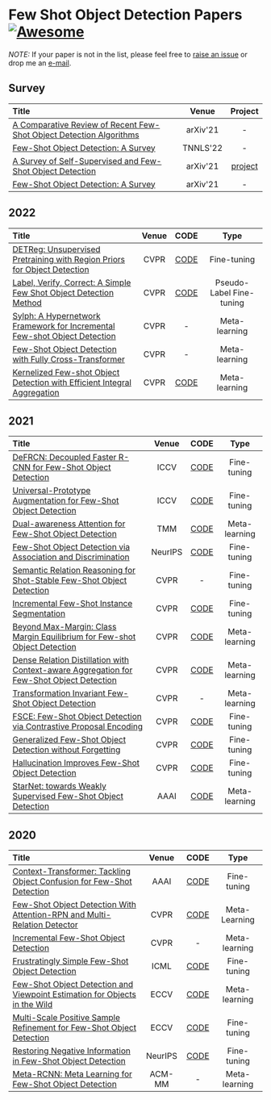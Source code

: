 # Few Shot Object Detection Papers [![Awesome](https://awesome.re/badge.svg)](https://awesome.re)

*NOTE:* If your paper is not in the list, please feel free to [raise an issue](https://github.com/gaobb/Few-Shot-Object-Detection-Papers/issues) or drop me an [e-mail](mailto:csgaobb@gmail.com?subject=[GitHub]%fewshot%papers).

## Survey
| Title | Venue |  Project|
| :-----|:-----:|:-----:|
|[A Comparative Review of Recent Few-Shot Object Detection Algorithms](https://arxiv.org/pdf/2111.00201.pdf)|arXiv'21|-|
|[Few-Shot Object Detection: A Survey](https://dl.acm.org/doi/pdf/10.1145/3519022)|TNNLS'22|-|
|[A Survey of Self-Supervised and Few-Shot Object Detection](https://arxiv.org/pdf/2110.14711.pdf)|arXiv'21| [project](https://gabrielhuang.github.io/fsod-survey/)|
|[Few-Shot Object Detection: A Survey](https://arxiv.org/pdf/2112.11699.pdf)|arXiv'21|-|

## 2022
| Title | Venue | CODE | Type|
| :-----|:-----:|:---:|:----:|
|[DETReg: Unsupervised Pretraining with Region Priors for Object Detection](https://arxiv.org/pdf/2106.04550.pdf) |CVPR|[CODE](https://github.com/amirbar/DETReg)| Fine-tuning|
|[Label, Verify, Correct: A Simple Few Shot Object Detection Method](https://openaccess.thecvf.com/content/CVPR2022/papers/Kaul_Label_Verify_Correct_A_Simple_Few_Shot_Object_Detection_Method_CVPR_2022_paper.pdf)| CVPR | [CODE](https://github.com/prannaykaul/lvc)|Pseudo-Label Fine-tuning|
|[Sylph: A Hypernetwork Framework for Incremental Few-shot Object Detection](https://openaccess.thecvf.com/content/CVPR2022/papers/Yin_Sylph_A_Hypernetwork_Framework_for_Incremental_Few-Shot_Object_Detection_CVPR_2022_paper.pdf)| CVPR |-| Meta-learning|
|[Few-Shot Object Detection with Fully Cross-Transformer](https://openaccess.thecvf.com/content/CVPR2022/papers/Han_Few-Shot_Object_Detection_With_Fully_Cross-Transformer_CVPR_2022_paper.pdf)| CVPR | - |Meta-learning|
|[Kernelized Few-shot Object Detection with Efficient Integral Aggregation](https://openaccess.thecvf.com/content/CVPR2022/papers/Zhang_Kernelized_Few-Shot_Object_Detection_With_Efficient_Integral_Aggregation_CVPR_2022_paper.pdf)| CVPR |[CODE](https://github.com/ZS123-lang/KFSOD) |Meta-learning|


## 2021
| Title | Venue | CODE |Type|
| :-----|:-----:|:----:|:----:|
|[DeFRCN: Decoupled Faster R-CNN for Few-Shot Object Detection](https://openaccess.thecvf.com/content/ICCV2021/papers/Qiao_DeFRCN_Decoupled_Faster_R-CNN_for_Few-Shot_Object_Detection_ICCV_2021_paper.pdf) | ICCV | [CODE](https://github.com/er-muyue/DeFRCN)|Fine-tuning|
|[Universal-Prototype Augmentation for Few-Shot Object Detection](https://arxiv.org/abs/2103.01077)| ICCV |[CODE](https://github.com/AmingWu/UP-FSOD)|Fine-tuning|
|[Dual-awareness Attention for Few-Shot Object Detection](https://arxiv.org/abs/2102.12152)|TMM|[CODE](https://github.com/Tung-I/Dual-awareness-Attention-for-Few-shot-Object-Detection)|Meta-learning|
|[Few-Shot Object Detection via Association and Discrimination](https://proceedings.neurips.cc/paper/2021/file/8a1e808b55fde9455cb3d8857ed88389-Paper.pdf)| NeurIPS | [CODE](https://github.com/yhcao6/FADI)|Fine-tuning|
|[Semantic Relation Reasoning for Shot-Stable Few-Shot Object Detection](https://openaccess.thecvf.com/content/CVPR2021/papers/Zhu_Semantic_Relation_Reasoning_for_Shot-Stable_Few-Shot_Object_Detection_CVPR_2021_paper.pdf)|CVPR|-|Fine-tuning|
|[Incremental Few-Shot Instance Segmentation](https://openaccess.thecvf.com/content/CVPR2021/papers/Ganea_Incremental_Few-Shot_Instance_Segmentation_CVPR_2021_paper.pdf)| CVPR |[CODE](https://github.com/danganea/iMTFA)|Fine-tuning|
|[Beyond Max-Margin: Class Margin Equilibrium for Few-shot Object Detection](https://openaccess.thecvf.com/content/CVPR2021/papers/Li_Beyond_Max-Margin_Class_Margin_Equilibrium_for_Few-Shot_Object_Detection_CVPR_2021_paper.pdf)|CVPR|[CODE](https://github.com/Bohao-Lee/CME)|Meta-learning|
|[Dense Relation Distillation with Context-aware Aggregation for Few-Shot Object Detection](https://openaccess.thecvf.com/content/CVPR2021/papers/Hu_Dense_Relation_Distillation_With_Context-Aware_Aggregation_for_Few-Shot_Object_Detection_CVPR_2021_paper.pdf)|CVPR|[CODE](https://github.com/hzhupku/DCNet)|Meta-learning|
|[Transformation Invariant Few-Shot Object Detection](https://openaccess.thecvf.com/content/CVPR2021/papers/Li_Transformation_Invariant_Few-Shot_Object_Detection_CVPR_2021_paper.pdf)|CVPR|-|Meta-learning|
|[FSCE: Few-Shot Object Detection via Contrastive Proposal Encoding](https://openaccess.thecvf.com/content/CVPR2021/papers/Sun_FSCE_Few-Shot_Object_Detection_via_Contrastive_Proposal_Encoding_CVPR_2021_paper.pdf)|CVPR|[CODE](https://github.com/MegviiDetection/FSCE)|Fine-tuning|
|[Generalized Few-Shot Object Detection without Forgetting](https://openaccess.thecvf.com/content/CVPR2021/papers/Fan_Generalized_Few-Shot_Object_Detection_Without_Forgetting_CVPR_2021_paper.pdf)|CVPR|[CODE](https://github.com/Megvii-BaseDetection/GFSD)|Fine-tuning|
|[Hallucination Improves Few-Shot Object Detection](https://openaccess.thecvf.com/content/CVPR2021/papers/Zhang_Hallucination_Improves_Few-Shot_Object_Detection_CVPR_2021_paper.pdf)|CVPR|[CODE](https://github.com/pppplin/HallucFsDet)|Fine-tuning|
|[StarNet: towards Weakly Supervised Few-Shot Object Detection](http://arxiv.org/abs/2003.06798)|AAAI|[CODE](-)|Meta-learning|

## 2020
| Title | Venue | CODE |Type|
| :-----|:-----:|:----:|:----:|
|[Context-Transformer: Tackling Object Confusion for Few-Shot Detection](http://arxiv.org/abs/2003.07304)| AAAI |[CODE](https://github.com/Ze-Yang/Context-Transformer)|Fine-tuning|
|[Few-Shot Object Detection With Attention-RPN and Multi-Relation Detector](https://arxiv.org/abs/1908.01998)|CVPR |[CODE](https://github.com/fanq15/Few-Shot-Object-Detection-Dataset)|Meta-Learning|
|[Incremental Few-Shot Object Detection](https://openaccess.thecvf.com/content_CVPR_2020/papers/Perez-Rua_Incremental_Few-Shot_Object_Detection_CVPR_2020_paper.pdf)|CVPR| -|Meta-learning|
|[Frustratingly Simple Few-Shot Object Detection](https://arxiv.org/abs/2003.06957)| ICML|[CODE](https://github.com/ucbdrive/few-shot-object-detection)|Fine-tuning|
|[Few-Shot Object Detection and Viewpoint Estimation for Objects in the Wild](https://arxiv.org/abs/2007.12107)|ECCV|[CODE](http://imagine.enpc.fr/~xiaoy/FSDetView/)|Meta-learning|
|[Multi-Scale Positive Sample Refinement for Few-Shot Object Detection](https://arxiv.org/pdf/2007.09384.pdf)| ECCV |[CODE](https://github.com/jiaxi-wu/MPSR)|Fine-tuning|
|[Restoring Negative Information in Few-Shot Object Detection](https://arxiv.org/pdf/2010.11714.pdf)|NeurIPS|[CODE](https://github.com/yang-yk/NP-RepMet)| Fine-tuning|
[Meta-RCNN: Meta Learning for Few-Shot Object Detection](https://dl.acm.org/doi/10.1145/3394171.3413832)| ACM-MM |- |Meta-learning|
